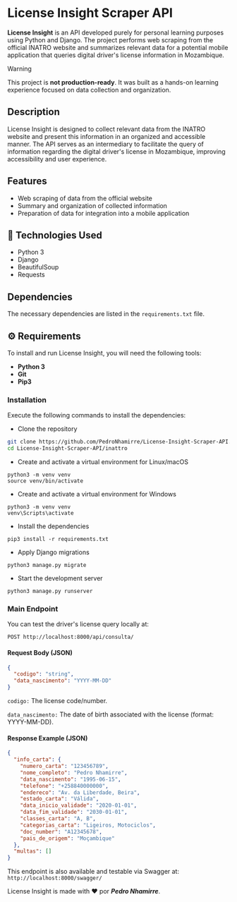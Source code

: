 # License Insight Scraper API

**License Insight** is an API developed purely for personal learning purposes using Python and Django. The project performs web scraping from the official INATRO website and summarizes relevant data for a potential mobile application that queries digital driver's license information in Mozambique.


>[!WARNING]  
>This project is **not production-ready**. It was built as a hands-on learning experience focused on data collection and organization.

## Description
License Insight is designed to collect relevant data from the INATRO website and present this information in an organized and accessible manner. The API serves as an intermediary to facilitate the query of information regarding the digital driver's license in Mozambique, improving accessibility and user experience.

## Features

- Web scraping of data from the official website
- Summary and organization of collected information
- Preparation of data for integration into a mobile application

## 🚀 Technologies Used

- Python 3
- Django
- BeautifulSoup
- Requests

## Dependencies

The necessary dependencies are listed in the `requirements.txt` file.

## ⚙️ Requirements

To install and run License Insight, you will need the following tools:

- **Python 3**
- **Git**
- **Pip3**

### Installation

Execute the following commands to install the dependencies:

- Clone the repository
```bash
git clone https://github.com/PedroNhamirre/License-Insight-Scraper-API.git
cd License-Insight-Scraper-API/inattro
```
- Create and activate a virtual environment for Linux/macOS
```
python3 -m venv venv
source venv/bin/activate    
```
- Create and activate a virtual environment for Windows
```
python3 -m venv venv
venv\Scripts\activate     
```
- Install the dependencies
```
pip3 install -r requirements.txt
```
- Apply Django migrations
```
python3 manage.py migrate
```
- Start the development server
```
python3 manage.py runserver
```

### Main Endpoint

You can test the driver's license query locally at:
```
POST http://localhost:8000/api/consulta/
```
#### Request Body (JSON)

```json
{
  "codigo": "string",
  "data_nascimento": "YYYY-MM-DD"
}
```
`codigo:` The license code/number.

`data_nascimento:` The date of birth associated with the license (format: YYYY-MM-DD).


#### Response Example (JSON)
```json
{
  "info_carta": {
    "numero_carta": "123456789",
    "nome_completo": "Pedro Nhamirre",
    "data_nascimento": "1995-06-15",
    "telefone": "+258840000000",
    "endereco": "Av. da Liberdade, Beira",
    "estado_carta": "Válida",
    "data_inicio_validade": "2020-01-01",
    "data_fim_validade": "2030-01-01",
    "classes_carta": "A, B",
    "categorias_carta": "Ligeiros, Motociclos",
    "doc_number": "A12345678",
    "pais_de_origem": "Moçambique"
  },
  "multas": []
}
```


This endpoint is also available and testable via Swagger at: ```http://localhost:8000/swagger/```

License Insight is made with ❤️ por ***Pedro Nhamirre***.
